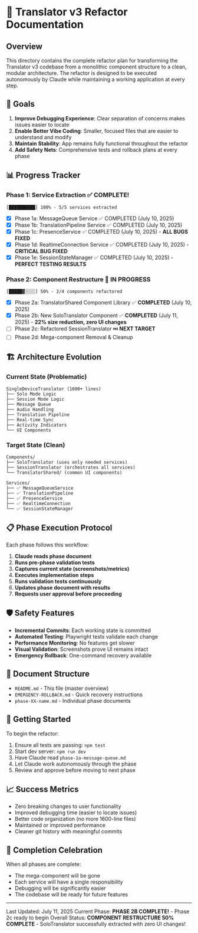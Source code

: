 # 🚀 Translator v3 Refactor Documentation

## Overview

This directory contains the complete refactor plan for transforming the Translator v3 codebase from a monolithic component structure to a clean, modular architecture. The refactor is designed to be executed autonomously by Claude while maintaining a working application at every step.

## 🎯 Goals

1. **Improve Debugging Experience**: Clear separation of concerns makes issues easier to locate
2. **Enable Better Vibe Coding**: Smaller, focused files that are easier to understand and modify
3. **Maintain Stability**: App remains fully functional throughout the refactor
4. **Add Safety Nets**: Comprehensive tests and rollback plans at every phase

## 📊 Progress Tracker

### Phase 1: Service Extraction ✅ COMPLETE!
```
[██████████] 100% - 5/5 services extracted
```
- [x] Phase 1a: MessageQueue Service ✅ COMPLETED (July 10, 2025)
- [x] Phase 1b: TranslationPipeline Service ✅ COMPLETED (July 10, 2025)
- [x] Phase 1c: PresenceService ✅ COMPLETED (July 10, 2025) - **ALL BUGS FIXED**
- [x] Phase 1d: RealtimeConnection Service ✅ COMPLETED (July 10, 2025) - **CRITICAL BUG FIXED**
- [x] Phase 1e: SessionStateManager ✅ COMPLETED (July 10, 2025) - **PERFECT TESTING RESULTS**

### Phase 2: Component Restructure 🚧 **IN PROGRESS**
```
[█████▓░░░░] 50% - 2/4 components refactored
```
- [x] Phase 2a: TranslatorShared Component Library ✅ **COMPLETED** (July 10, 2025)
- [x] Phase 2b: New SoloTranslator Component ✅ **COMPLETED** (July 11, 2025) - **22% size reduction, zero UI changes**
- [ ] Phase 2c: Refactored SessionTranslator ⏭️ **NEXT TARGET**
- [ ] Phase 2d: Mega-component Removal & Cleanup

## 🏗️ Architecture Evolution

### Current State (Problematic)
```
SingleDeviceTranslator (1600+ lines)
├── Solo Mode Logic
├── Session Mode Logic
├── Message Queue
├── Audio Handling
├── Translation Pipeline
├── Real-time Sync
├── Activity Indicators
└── UI Components
```

### Target State (Clean)
```
Components/
├── SoloTranslator (uses only needed services)
├── SessionTranslator (orchestrates all services)
└── TranslatorShared/ (common UI components)

Services/
├── ✅ MessageQueueService
├── ✅ TranslationPipeline
├── ✅ PresenceService
├── ✅ RealtimeConnection
└── ✅ SessionStateManager
```

## 📋 Phase Execution Protocol

Each phase follows this workflow:

1. **Claude reads phase document**
2. **Runs pre-phase validation tests**
3. **Captures current state (screenshots/metrics)**
4. **Executes implementation steps**
5. **Runs validation tests continuously**
6. **Updates phase document with results**
7. **Requests user approval before proceeding**

## 🛡️ Safety Features

- **Incremental Commits**: Each working state is committed
- **Automated Testing**: Playwright tests validate each change
- **Performance Monitoring**: No features get slower
- **Visual Validation**: Screenshots prove UI remains intact
- **Emergency Rollback**: One-command recovery available

## 📁 Document Structure

- `README.md` - This file (master overview)
- `EMERGENCY-ROLLBACK.md` - Quick recovery instructions
- `phase-XX-name.md` - Individual phase documents

## 🚀 Getting Started

To begin the refactor:
1. Ensure all tests are passing: `npm test`
2. Start dev server: `npm run dev`
3. Have Claude read `phase-1a-message-queue.md`
4. Let Claude work autonomously through the phase
5. Review and approve before moving to next phase

## 📈 Success Metrics

- Zero breaking changes to user functionality
- Improved debugging time (easier to locate issues)
- Better code organization (no more 1600-line files)
- Maintained or improved performance
- Cleaner git history with meaningful commits

## 🎉 Completion Celebration

When all phases are complete:
- The mega-component will be gone
- Each service will have a single responsibility
- Debugging will be significantly easier
- The codebase will be ready for future features

---

Last Updated: July 11, 2025
Current Phase: **PHASE 2B COMPLETE!** - Phase 2c ready to begin
Overall Status: **COMPONENT RESTRUCTURE 50% COMPLETE** - SoloTranslator successfully extracted with zero UI changes!